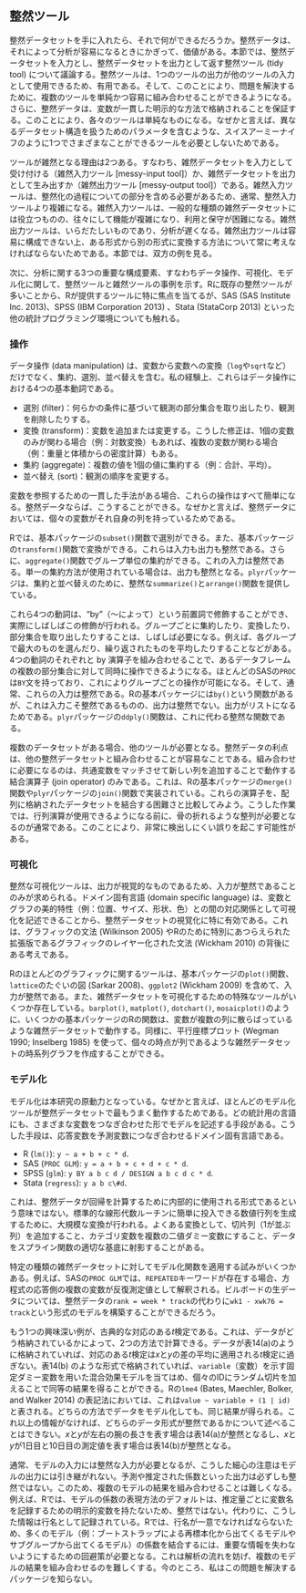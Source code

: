 ## 整然ツール

整然データセットを手に入れたら、それで何ができるだろうか。整然データは、それによって分析が容易になるときにかぎって、価値がある。本節では、整然データセットを入力とし、整然データセットを出力として返す整然ツール (tidy tool) について議論する。整然ツールは、1つのツールの出力が他のツールの入力として使用できるため、有用である。そして、このことにより、問題を解決するために、複数のツールを単純かつ容易に組み合わせることができるようになる。さらに、整然データは、変数が一貫した明示的な方法で格納されることを保証する。このことにより、各々のツールは単純なものになる。なぜかと言えば、異なるデータセット構造を扱うためのパラメータを含むような、スイスアーミーナイフのように1つでさまざまなことができるツールを必要としないためである。

ツールが雑然となる理由は2つある。すなわち、雑然データセットを入力として受け付ける（雑然入力ツール [messy-input tool]）か、雑然データセットを出力として生み出すか（雑然出力ツール [messy-output tool]）である。雑然入力ツールは、整然化の過程についての部分を含める必要があるため、通常、整然入力ツールより複雑になる。雑然入力ツールは、一般的な種類の雑然データセットには役立つものの、往々にして機能が複雑になり、利用と保守が困難になる。雑然出力ツールは、いらだたしいものであり、分析が遅くなる。雑然出力ツールは容易に構成できない上、ある形式から別の形式に変換する方法について常に考えなければならないためである。本節では、双方の例を見る。

次に、分析に関する3つの重要な構成要素、すなわちデータ操作、可視化、モデル化に関して、整然ツールと雑然ツールの事例を示す。Rに既存の整然ツールが多いことから、Rが提供するツールに特に焦点を当てるが、SAS (SAS Institute Inc. 2013)、SPSS (IBM Corporation 2013) 、Stata (StataCorp 2013) といった他の統計プログラミング環境についても触れる。


### 操作

データ操作 (data manipulation) は、変数から変数への変換（`log`や`sqrt`など）だけでなく、集約、選別、並べ替えを含む。私の経験上、これらはデータ操作における4つの基本動詞である。

* 選別 (filter)：何らかの条件に基づいて観測の部分集合を取り出したり、観測を削除したりする。
* 変換 (transform)：変数を追加または変更する。こうした修正は、1個の変数のみが関わる場合（例：対数変換）もあれば、複数の変数が関わる場合（例：重量と体積からの密度計算）もある。
* 集約 (aggregate)：複数の値を1個の値に集約する（例：合計、平均）。
* 並べ替え (sort)：観測の順序を変更する。

変数を参照するための一貫した手法がある場合、これらの操作はすべて簡単になる。整然データならば、こうすることができる。なぜかと言えば、整然データにおいては、個々の変数がそれ自身の列を持っているためである。

Rでは、基本パッケージの`subset()`関数で選別ができる。また、基本パッケージの`transform()`関数で変換ができる。これらは入力も出力も整然である。さらに、`aggregate()`関数でグループ単位の集約ができる。これの入力は整然である。単一の集約方法が使用されている場合は、出力も整然となる。`plyr`パッケージは、集約と並べ替えのために、整然な`summarize()`と`arrange()`関数を提供している。

これら4つの動詞は、“by”（〜によって）という前置詞で修飾することができ、実際にしばしばこの修飾が行われる。グループごとに集約したり、変換したり、部分集合を取り出したりすることは、しばしば必要になる。例えば、各グループで最大のものを選んだり、繰り返されたものを平均したりすることなどがある。4つの動詞のそれぞれと by 演算子を組み合わせることで、あるデータフレームの複数の部分集合に対して同時に操作できるようになる。ほとんどのSASの`PROC`は`BY`文を持っており、これによりグループごとの操作が可能になる。そして、通常、これらの入力は整然である。Rの基本パッケージには`by()`という関数があるが、これは入力こそ整然であるものの、出力は整然でない。出力がリストになるためである。`plyr`パッケージの`ddply()`関数は、これに代わる整然な関数である。

複数のデータセットがある場合、他のツールが必要となる。整然データの利点は、他の整然データセットと組み合わせることが容易なことである。組み合わせに必要になるのは、共通変数をマッチさせて新しい列を追加することで動作する結合演算子 (join operator) のみである。これは、Rの基本パッケージの`merge()`関数や`plyr`パッケージの`join()`関数で実装されている。これらの演算子を、配列に格納されたデータセットを結合する困難さと比較してみよう。こうした作業では、行列演算が使用できるようになる前に、骨の折れるような整列が必要となるのが通常である。このことにより、非常に検出しにくい誤りを起こす可能性がある。


### 可視化

整然な可視化ツールは、出力が視覚的なものであるため、入力が整然であることのみが求められる。ドメイン固有言語 (domain specific language) は、変数とグラフの美的特性（例：位置、サイズ、形状、色）との間の対応関係として可視化を記述できることから、整然データセットの視覚化に特に有効である。これは、グラフィックの文法 (Wilkinson 2005) やRのために特別にあつらえられた拡張版であるグラフィックのレイヤー化された文法 (Wickham 2010) の背後にある考えである。

Rのほとんどのグラフィックに関するツールは、基本パッケージの`plot()`関数、`lattice`のたぐいの図 (Sarkar 2008)、`ggplot2` (Wickham 2009) を含めて、入力が整然である。また、雑然データセットを可視化するための特殊なツールがいくつか存在している。`barplot()`, `matplot()`, `dotchart()`, `mosaicplot()`のように、いくつかの基本パッケージのRの関数は、変数が複数の列に散らばっているような雑然データセットで動作する。同様に、平行座標プロット (Wegman 1990; Inselberg 1985) を使って、個々の時点が列であるような雑然データセットの時系列グラフを作成することができる。


### モデル化

モデル化は本研究の原動力となっている。なぜかと言えば、ほとんどのモデル化ツールが整然データセットで最もうまく動作するためである。どの統計用の言語にも、さまざまな変数をつなぎ合わせた形でモデルを記述する手段がある。こうした手段は、応答変数を予測変数につなぎ合わせるドメイン固有言語である。

* R (`lm()`): `y ~ a + b + c * d`.
* SAS (`PROC GLM`): `y = a + b + c + d + c * d`.
* SPSS (`glm`): `y BY a b c d / DESIGN a b c d c * d`.
* Stata (`regress`): `y a b c\#d`.

これは、整然データが回帰を計算するために内部的に使用される形式であるという意味ではない。標準的な線形代数ルーチンに簡単に投入できる数値行列を生成するために、大規模な変換が行われる。よくある変換として、切片列（1が並ぶ列）を追加すること、カテゴリ変数を複数の二値ダミー変数にすること、データをスプライン関数の適切な基底に射影することがある。

特定の種類の雑然データセットに対してモデル化関数を適用する試みがいくつかある。例えば、SASの`PROC GLM`では、`REPEATED`キーワードが存在する場合、方程式の応答側の複数の変数が反復測定値として解釈される。ビルボードの生データについては、整然データの`rank = week * track`の代わりに`wk1 - xwk76 = track`という形式のモデルを構築することができるだろう。

もう1つの興味深い例が、古典的な対応のある<i>t</i>検定である。これは、データがどう格納されているかによって、2つの方法で計算できる。データが表14(a)のように格納されていれば、対応のある<i>t</i>検定は<i>x</i>と<i>y</i>の差の平均に適用される<i>t</i>検定に過ぎない。表14(b) のような形式で格納されていれば、`variable`（変数）を示す固定ダミー変数を用いた混合効果モデルを当てはめ、個々のIDにランダム切片を加えることで同等の結果を得ることができる。Rの`lme4` (Bates, Maechler, Bolker, and Walker 2014) の表記法においては、これは`value ~ variable + (1 | id)`と表される。どちらの方法でデータをモデル化しても、同じ結果が得られる。これ以上の情報がなければ、どちらのデータ形式が整然であるかについて述べることはできない。<i>x</i>と<i>y</i>が左右の腕の長さを表す場合は表14(a)が整然となるし、<i>x</i>と<i>y</i>が1日目と10日目の測定値を表す場合は表14(b)が整然となる。

通常、モデルの入力には整然な入力が必要となるが、こうした細心の注意はモデルの出力には引き継がれない。予測や推定された係数といった出力は必ずしも整然ではない。このため、複数のモデルの結果を組み合わせることは難しくなる。例えば、Rでは、モデルの係数の表現方法のデフォルトは、推定量ごとに変数名を記録するための明示的変数を持たないため、整然ではない。代わりに、こうした情報は行名として記録されている。Rでは、行名が一意でなければならないため、多くのモデル（例：ブートストラップによる再標本化から出てくるモデルやサブグループから出てくるモデル）の係数を結合するには、重要な情報を失わないようにするための回避策が必要となる。これは解析の流れを妨げ、複数のモデルの結果を組み合わせるのを難しくする。今のところ、私はこの問題を解決するパッケージを知らない。
